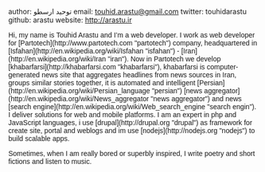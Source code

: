 author: توحید ارسطو
email: touhid.arastu@gmail.com
twitter: touhidarastu
github: arastu
website: http://arastu.ir

<div style="text-align: left; direction: ltr; font-family: sans-serif;"> 
Hi, my name is Touhid Arastu and I’m a web developer.
I work as web developer for [Partotech](http://www.partotech.com "partotech") company, headquartered in [Isfahan](http://en.wikipedia.org/wiki/Isfahan "isfahan") - [Iran](http://en.wikipedia.org/wiki/Iran "iran"). 
Now in Partotech we develop [khabarfarsi](http://khabarfarsi.com "khabarfarsi"), khabarfarsi is computer-generated news site that aggregates headlines from news sources in Iran, groups similar stories together, it is automated and intelligent [Persian](http://en.wikipedia.org/wiki/Persian_language "persian")  [news aggregator](http://en.wikipedia.org/wiki/News_aggregator "news aggregator") and news [search engine](http://en.wikipedia.org/wiki/Web_search_engine "search engin").
I deliver solutions for web and mobile platforms.
I am an expert in php and JavaScript languages, i use [drupal](http://drupal.org "drupal") as framework for create site, portal and weblogs and im use [nodejs](http://nodejs.org "nodejs") to build scalable apps. 

Sometimes, when I am really bored or superbly inspired, I write poetry and short fictions and listen to music.
</div>
